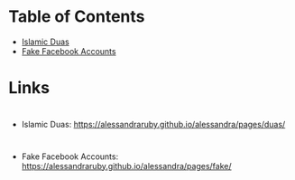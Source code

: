 # Table of Contents

* [Islamic Duas](#duas)
* [Fake Facebook Accounts](#fake)

# Links

# <a name="duas"></a> 
* Islamic Duas: <https://alessandraruby.github.io/alessandra/pages/duas/>
# <a name="fake"></a> 
* Fake Facebook Accounts: <https://alessandraruby.github.io/alessandra/pages/fake/>
